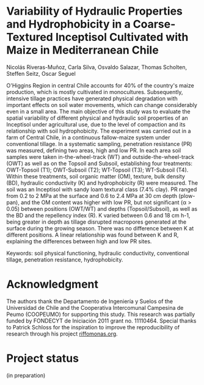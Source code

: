 # Variability of Hydraulic Properties and Hydrophobicity in a Coarse-Textured Inceptisol Cultivated with Maize in Mediterranean Chile 

Nicolás Riveras-Muñoz, Carla Silva, Osvaldo Salazar, Thomas Scholten, Steffen Seitz, Oscar Seguel

O'Higgins Region in central Chile accounts for 40% of the country's maize production, which is mostly cultivated in monocultures. Subsequently, intensive tillage practices have generated physical degradation with important effects on soil water movements, which can change considerably even in a small area. The main objective of this study was to evaluate the spatial variability of different physical and hydraulic soil properties of an Inceptisol under agricultural use, due to the level of compaction and its relationship with soil hydrophobicity. The experiment was carried out in a farm of Central Chile, in a continuous fallow-maize system under conventional tillage. In a systematic sampling, penetration resistance (PR) was measured, defining two areas, high and low PR. In each area soil samples were taken in-the-wheel-track (WT) and outside-the-wheel-track (OWT) as well as on the Topsoil and Subsoil, establishing four treatments: OWT-Topsoil (T1); OWT-Subsoil (T2); WT-Topsoil (T3); WT-Subsoil (T4). Within these treatments, soil organic matter (OM), texture, bulk density (BD), hydraulic conductivity (K) and hydrophobicity (R) were measured. The soil was an Inceptisol with sandy loam textural class (7.4% clay). PR ranged from 0.2 to 2 MPa at the surface and 0.6 to 2.4 MPa at 30 cm depth (plow-pan), and the OM content was higher with low PR, but not significant (α > 0.05) between positions (OWT/WT) and depths (Topsoil/Subsoil), as well as the BD and the repellency index (R). K varied between 0.6 and 18 cm h-1, being greater in depth as tillage disrupted macropores generated at the surface during the growing season. There was no difference between K at different positions. A linear relationship was found between K and R, explaining the differences between high and low PR sites.

Keywords: soil physical functioning, hydraulic conductivity, conventional tillage, penetration resistance, hydrophobicity.

# Acknowledgment

The authors thank the Departamento de Ingeniería y Suelos of the Universidad de Chile and the Cooperativa Intercomunal Campesina de Peumo (COOPEUMO) for supporting this study. This research was partially funded by FONDECYT de Iniciación 2011 grant no. 11110464. Special thanks to Patrick Schloss for the inspiration to improve the reproducibility of research through his project [riffomonas.org](https://riffomonas.org/ "Pat's webpage").

# Project status
(in preparation)
